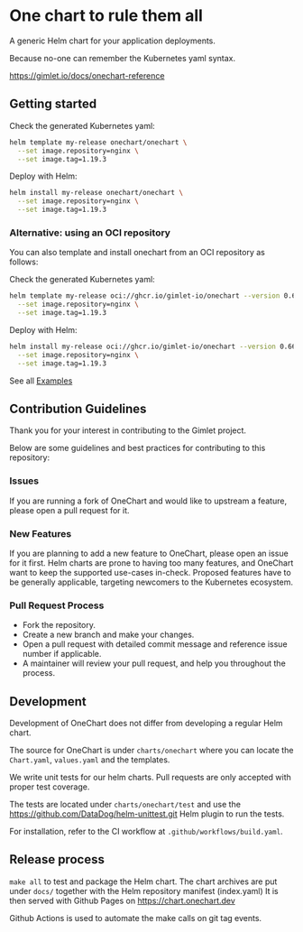 # One chart to rule them all

A generic Helm chart for your application deployments.

Because no-one can remember the Kubernetes yaml syntax.

https://gimlet.io/docs/onechart-reference

## Getting started
Check the generated Kubernetes yaml:
```bash
helm template my-release onechart/onechart \
  --set image.repository=nginx \
  --set image.tag=1.19.3
```
Deploy with Helm:

```bash
helm install my-release onechart/onechart \
  --set image.repository=nginx \
  --set image.tag=1.19.3
```
### Alternative: using an OCI repository
You can also template and install onechart from an OCI repository as follows:

Check the generated Kubernetes yaml:

```bash
helm template my-release oci://ghcr.io/gimlet-io/onechart --version 0.66.0 \
  --set image.repository=nginx \
  --set image.tag=1.19.3
```

Deploy with Helm:

```bash
helm install my-release oci://ghcr.io/gimlet-io/onechart --version 0.66.0 \
  --set image.repository=nginx \
  --set image.tag=1.19.3
```

See all [Examples](/website/docs/examples/)

## Contribution Guidelines

Thank you for your interest in contributing to the Gimlet project.

Below are some guidelines and best practices for contributing to this repository:

### Issues

If you are running a fork of OneChart and would like to upstream a feature, please open a pull request for it.

### New Features

If you are planning to add a new feature to OneChart, please open an issue for it first. Helm charts are prone to having too many features, and OneChart want to keep the supported use-cases in-check. Proposed features have to be generally applicable, targeting newcomers to the Kubernetes ecosystem.

### Pull Request Process

* Fork the repository.
* Create a new branch and make your changes.
* Open a pull request with detailed commit message and reference issue number if applicable.
* A maintainer will review your pull request, and help you throughout the process.

## Development

Development of OneChart does not differ from developing a regular Helm chart.

The source for OneChart is under `charts/onechart` where you can locate the `Chart.yaml`, `values.yaml` and the templates.

We write unit tests for our helm charts. Pull requests are only accepted with proper test coverage.

The tests are located under `charts/onechart/test` and use the https://github.com/DataDog/helm-unittest.git Helm plugin to run the tests.

For installation, refer to the CI workflow at `.github/workflows/build.yaml`.

## Release process

`make all` to test and package the Helm chart.
The chart archives are put under `docs/` together with the Helm repository manifest (index.yaml)
It is then served with Github Pages on https://chart.onechart.dev

Github Actions is used to automate the make calls on git tag events.
